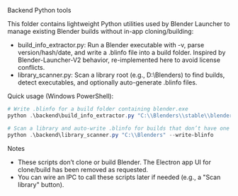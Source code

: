 Backend Python tools

This folder contains lightweight Python utilities used by Blender Launcher to manage existing Blender builds without in-app cloning/building:

- build_info_extractor.py: Run a Blender executable with -v, parse version/hash/date, and write a .blinfo file into a build folder. Inspired by Blender-Launcher-V2 behavior, re-implemented here to avoid license conflicts.
- library_scanner.py: Scan a library root (e.g., D:\Blenders) to find builds, detect executables, and optionally auto-generate .blinfo files.

Quick usage (Windows PowerShell):

```powershell
# Write .blinfo for a build folder containing blender.exe
python .\backend\build_info_extractor.py "C:\\Blenders\\stable\\blender-4.1.0"

# Scan a library and auto-write .blinfo for builds that don’t have one yet
python .\backend\library_scanner.py "C:\\Blenders" --write-blinfo
```

Notes
- These scripts don’t clone or build Blender. The Electron app UI for clone/build has been removed as requested.
- You can wire an IPC to call these scripts later if needed (e.g., a "Scan library" button).
